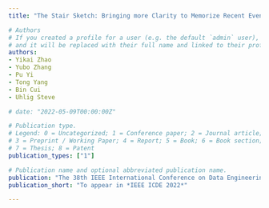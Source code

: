 ```yaml
---
title: "The Stair Sketch: Bringing more Clarity to Memorize Recent Events."

# Authors
# If you created a profile for a user (e.g. the default `admin` user), write the username (folder name) here 
# and it will be replaced with their full name and linked to their profile.
authors:
- Yikai Zhao
- Yubo Zhang
- Pu Yi
- Tong Yang
- Bin Cui
- Uhlig Steve

# date: "2022-05-09T00:00:00Z"

# Publication type.
# Legend: 0 = Uncategorized; 1 = Conference paper; 2 = Journal article;
# 3 = Preprint / Working Paper; 4 = Report; 5 = Book; 6 = Book section;
# 7 = Thesis; 8 = Patent
publication_types: ["1"]

# Publication name and optional abbreviated publication name.
publication: "The 38th IEEE International Conference on Data Engineering"
publication_short: "To appear in *IEEE ICDE 2022*"

---
```

